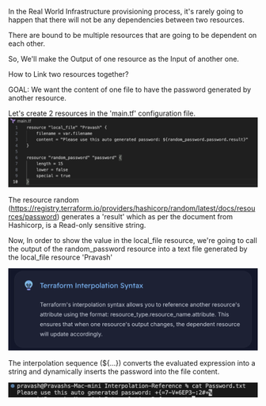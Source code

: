 In the Real World Infrastructure provisioning process, it's rarely going to happen that there will not be any dependencies between two resources.

There are bound to be multiple resources that are going to be dependent on each other.

So, We'll make the Output of one resource as the Input of another one.

How to Link two resources together?

GOAL: We want the content of one file to have the password generated by another resource.

Let's create 2 resources in the 'main.tf' configuration file.
![alt text](image.png)

The resource random (https://registry.terraform.io/providers/hashicorp/random/latest/docs/resources/password) generates a 'result' which as per the document from Hashicorp, is a Read-only sensitive string.

Now, In order to show the value in the local_file resource, we're going to call the output of the random_password resource into a text file generated by the local_file resource 'Pravash'

![alt text](image-1.png)

The interpolation sequence (${...}) converts the evaluated expression into a string and dynamically inserts the password into the file content.

![alt text](image-2.png)
